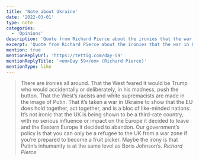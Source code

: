 ```yaml
---
title: 'Note about Ukraine'
date: '2022-03-01'
type: note
categories:
  - 'Opinions'
description: 'Quote from Richard Pierce about the ironies that the war in Ukraine is showing about the West, the EU and the UK.'
excerpt: 'Quote from Richard Pierce about the ironies that the war in Ukraine is showing about the West, the EU and the UK.'
mention: true
mentionReplyUrl: 'https://tettig.com/day-59'
mentionReplyTitle: '<em>Day 59</em> (Richard Pierce)'
mentionType: like
---
```

> There are ironies all around. That the West feared it would be Trump who would accidentally or deliberately, in his madness, push the button. That the West’s racists and white supremacists are made in the image of Putin. That it’s taken a war in Ukraine to show that the EU does hold together, act together, and is a bloc of like-minded nations. It’s not ironic that the UK is being shown to be a third-rate country, with no serious influence or impact on the Europe it decided to leave and the Eastern Europe it decided to abandon. Our government’s policy is that you can only be a refugee to the UK from a war zone if you’re prepared to become a fruit picker. Maybe the irony is that Putin’s inhumanity is at the same level as Boris Johnson’s.
> <cite>Richard Pierce</cite>